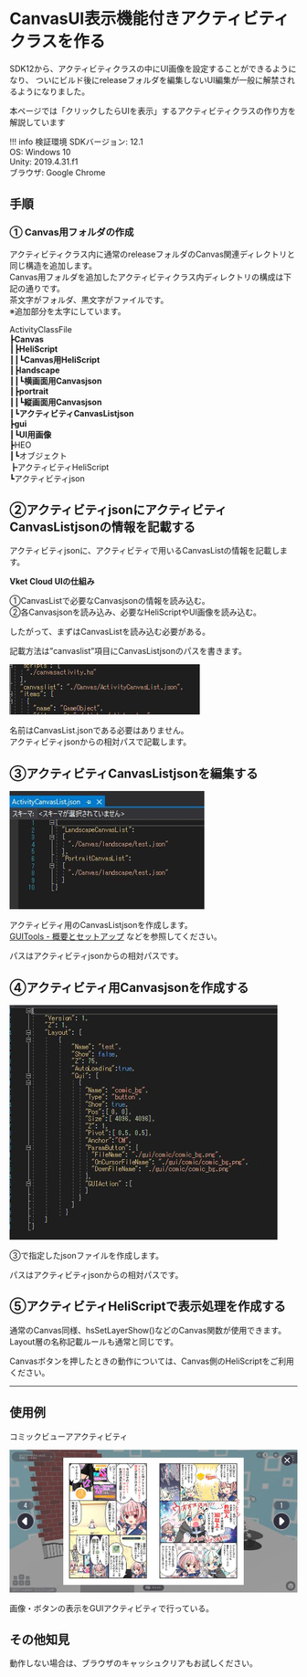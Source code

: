 # CanvasUI表示機能付きアクティビティクラスを作る

SDK12から、アクティビティクラスの中にUI画像を設定することができるようになり、
ついにビルド後にreleaseフォルダを編集しないUI編集が一般に解禁されるようになりました。

本ページでは「クリックしたらUIを表示」するアクティビティクラスの作り方を解説しています

!!! info 検証環境
    SDKバージョン: 12.1<br>
    OS: Windows 10<br>
    Unity: 2019.4.31.f1<br>
    ブラウザ: Google Chrome<br>

## 手順

### ① Canvas用フォルダの作成

アクティビティクラス内に通常のreleaseフォルダのCanvas関連ディレクトリと同じ構造を追加します。  
Canvas用フォルダを追加したアクティビティクラス内ディレクトリの構成は下記の通りです。  
茶文字がフォルダ、黒文字がファイルです。  
※追加部分を太字にしています。

ActivityClassFile  
┣**Canvas**  
┃┣**HeliScript**  
┃┃┗**Canvas用HeliScript**  
┃┣**landscape**  
┃┃┗**横画面用Canvasjson**  
┃┣**portrait**  
┃┃┗**縦画面用Canvasjson**  
┃┗**アクティビティCanvasListjson**  
┣**gui**  
┃┗**UI用画像**  
┣HEO  
┃┗オブジェクト  
┣アクティビティHeliScript  
┗アクティビティjson

## ②アクティビティjsonにアクティビティCanvasListjsonの情報を記載する

アクティビティjsonに、アクティビティで用いるCanvasListの情報を記載します。

**Vket Cloud UIの仕組み**

①CanvasListで必要なCanvasjsonの情報を読み込む。  
②各Canvasjsonを読み込み、必要なHeliScriptやUI画像を読み込む。

したがって、まずはCanvasListを読み込む必要がある。

記載方法は”canvaslist”項目にCanvasListjsonのパスを書きます。


![ActivityWithCanvasUI](img/ActivityWithCanvasUI01.jpg)

名前はCanvasList.jsonである必要はありません。  
アクティビティjsonからの相対パスで記載します。

## ③アクティビティCanvasListjsonを編集する

![ActivityWithCanvasUI](img/ActivityWithCanvasUI02.jpg)

アクティビティ用のCanvasListjsonを作成します。  
[GUITools - 概要とセットアップ](https://vrhikky.github.io/VketCloudSDK_Documents/latest/GUITools/Setup.html) などを参照してください。

パスはアクティビティjsonからの相対パスです。

## ④アクティビティ用Canvasjsonを作成する

![ActivityWithCanvasUI](img/ActivityWithCanvasUI03.jpg)

③で指定したjsonファイルを作成します。  

パスはアクティビティjsonからの相対パスです。

## ⑤アクティビティHeliScriptで表示処理を作成する

通常のCanvas同様、hsSetLayerShow()などのCanvas関数が使用できます。  
Layout層の名称記載ルールも通常と同じです。

Canvasボタンを押したときの動作については、Canvas側のHeliScriptをご利用ください。

---

## 使用例

コミックビューアアクティビティ

![ActivityWithCanvasUI](img/ActivityWithCanvasUI04.jpg)

画像・ボタンの表示をGUIアクティビティで行っている。

## その他知見

動作しない場合は、ブラウザのキャッシュクリアもお試しください。
